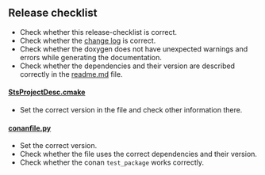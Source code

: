 ## Release checklist
- Check whether this release-checklist is correct.
- Check whether the [change log](changelog.md) is correct.
- Check whether the doxygen does not have unexpected warnings and errors while generating the documentation.
- Check whether the dependencies and their version are described correctly in the [readme.md](readme.md) file. 

#### [StsProjectDesc.cmake](cmake/StsProjectDesc.cmake)
- Set the correct version in the file and check other information there.

#### [conanfile.py](conanfile.py)
- Set the correct version.
- Check whether the file uses the correct dependencies and their version.
- Check whether the conan ```test_package``` works correctly.
